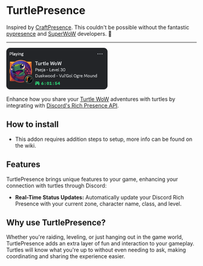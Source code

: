 # TurtlePresence
Inspired by [CraftPresence](https://gitlab.com/CDAGaming/CraftPresence-Wow-Edition).
This couldn't be possible without the fantastic [pypresence](https://github.com/qwertyquerty/pypresence) and [SuperWoW](https://github.com/balakethelock/SuperWoW) developers. :green_heart:

---

![Discord status preview](preview.png)

Enhance how you share your [Turtle WoW](https://turtle-wow.org/) adventures with turtles by integrating with [Discord's Rich Presence API](https://discord.com/developers/docs/rich-presence/overview).

## How to install
- This addon requires addition steps to setup, more info can be found on the wiki.

## Features
TurtlePresence brings unique features to your game, enhancing your connection with turtles through Discord:
- **Real-Time Status Updates:** Automatically update your Discord Rich Presence with your current zone, character name, class, and level.

## Why use TurtlePresence?
Whether you're raiding, leveling, or just hanging out in the game world, TurtlePresence adds an extra layer of fun and interaction to your gameplay. Turtles will know what you're up to without even needing to ask, making coordinating and sharing the experience easier.
